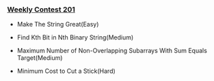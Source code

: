 ### [Weekly Contest 201](https://leetcode.com/contest/weekly-contest-201)

- Make The String Great(Easy)

- Find Kth Bit in Nth Binary String(Medium)

- Maximum Number of Non-Overlapping Subarrays With Sum Equals Target(Medium)

- Minimum Cost to Cut a Stick(Hard)
